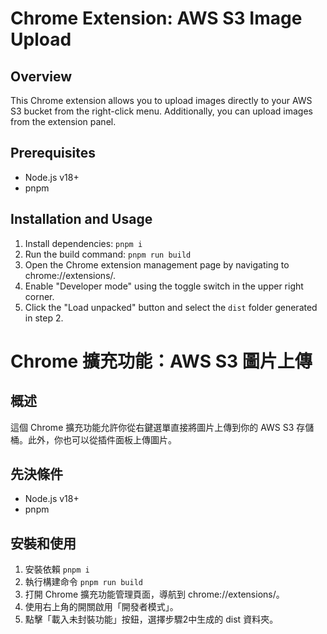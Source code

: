 # Chrome Extension: AWS S3 Image Upload
## Overview
This Chrome extension allows you to upload images directly to your AWS S3 bucket from the right-click menu. Additionally, you can upload images from the extension panel.

## Prerequisites
- Node.js v18+
- pnpm

## Installation and Usage
1. Install dependencies: `pnpm i`
2. Run the build command: `pnpm run build`
3. Open the Chrome extension management page by navigating to chrome://extensions/.
4. Enable "Developer mode" using the toggle switch in the upper right corner.
5. Click the "Load unpacked" button and select the `dist` folder generated in step 2.

# Chrome 擴充功能：AWS S3 圖片上傳
## 概述
這個 Chrome 擴充功能允許你從右鍵選單直接將圖片上傳到你的 AWS S3 存儲桶。此外，你也可以從插件面板上傳圖片。

## 先決條件
- Node.js v18+
- pnpm

## 安裝和使用
1. 安裝依賴 `pnpm i`
2. 執行構建命令 `pnpm run build`
3. 打開 Chrome 擴充功能管理頁面，導航到 chrome://extensions/。
4. 使用右上角的開關啟用「開發者模式」。
5. 點擊「載入未封裝功能」按鈕，選擇步驟2中生成的 dist 資料夾。
